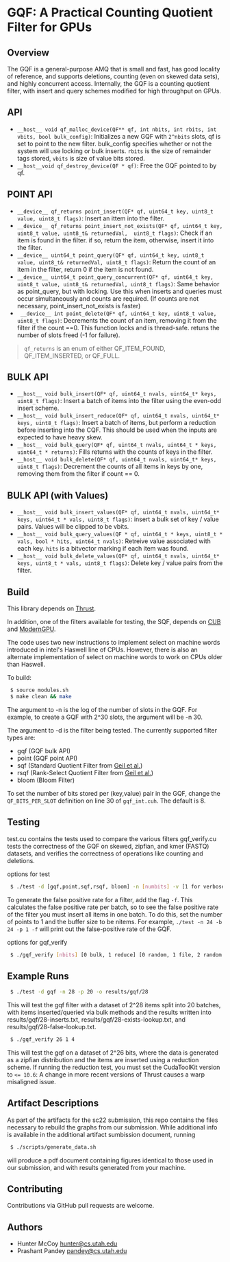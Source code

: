 # GQF: A Practical Counting Quotient Filter for GPUs


Overview
--------
 The GQF is a general-purpose AMQ that is small and fast, has good
 locality of reference, and supports deletions,
 counting (even on skewed data sets), and highly concurrent
 access. Internally, the GQF is a counting quotient filter, with insert and query schemes modified for high throughput on GPUs.

API
--------

* `__host__ void qf_malloc_device(QF** qf, int nbits, int rbits, int vbits, bool bulk_config)`: Initializes a new GQF with `2^nbits` slots, qf is set to point to the new filter. bulk_config specifies whether or not the system will use locking or bulk inserts. `rbits` is the size of remainder tags stored, `vbits` is size of value bits stored.
* `__host__void qf_destroy_device(QF * qf)`: Free the GQF pointed to by qf.

POINT API
--------


* `__device__ qf_returns point_insert(QF* qf, uint64_t key, uint8_t value, uint8_t flags)`: Insert an ittem into the filter.
* `__device__ qf_returns point_insert_not_exists(QF* qf, uint64_t key, uint8_t value, uint8_t& returnedVal,  uint8_t flags)`: Check if an item is found in the filter. if so, return the item, otherwise, insert it into the filter.
* `__device__ uint64_t point_query(QF* qf, uint64_t key, uint8_t value, uint8_t& returnedVal, uint8_t flags)`: Return the count of an item in the filter, return 0 if the item is not found.
* `__device__ uint64_t point_query_concurrent(QF* qf, uint64_t key, uint8_t value, uint8_t& returnedVal, uint8_t flags)`: Same behavior as point_query, but with locking. Use this when inserts and queries must occur simultaneously and counts are required. (If counts are not necessary, point_insert_not_exists is faster)
* ` __device__ int point_delete(QF* qf, uint64_t key, uint8_t value, uint8_t flags)`: Decrements the count of an item, removing it from the filter if the count ==0. This function locks and is thread-safe. retuns the number of slots freed (-1 for failure).

> `qf_returns` is an enum of either QF_ITEM_FOUND, QF_ITEM_INSERTED, or QF_FULL.


BULK API
--------
* `__host__ void bulk_insert(QF* qf, uint64_t nvals, uint64_t* keys, uint8_t flags)`: Insert a batch of items into the filter using the even-odd insert scheme.
* `__host__ void bulk_insert_reduce(QF* qf, uint64_t nvals, uint64_t* keys, uint8_t flags)`: Insert a batch of items, but perform a reduction before inserting into the CQF. This should be used when the inputs are expected to have heavy skew.
* `__host__ void bulk_query(QF* qf, uint64_t nvals, uint64_t * keys, uint64_t * returns)`: Fills returns with the counts of keys in the filter.
* `__host__ void bulk_delete(QF* qf, uint64_t nvals, uint64_t* keys, uint8_t flags)`: Decrement the counts of all items in keys by one, removing them from the filter if count == 0.


BULK API (with Values)
-------

* `__host__ void bulk_insert_values(QF* qf, uint64_t nvals, uint64_t* keys, uint64_t * vals, uint8_t flags)`: insert a bulk set of key / value pairs. Values will be clipped to be vbits.
* `__host__ void bulk_query_values(QF * qf, uint64_t * keys, uint8_t * vals, bool * hits, uint64_t nvals)`: Retreive value associated with each key. `hits` is a bitvector marking if each item was found.
* `__host__ void bulk_delete_values(QF* qf, uint64_t nvals, uint64_t* keys, uint8_t * vals, uint8_t flags)`: Delete key / value pairs from the filter.

    




Build
-------
This library depends on [Thrust](https://thrust.github.io/). 

In addition, one of the filters available for testing, the SQF, depends on [CUB](https://nvlabs.github.io/cub/) and [ModernGPU](https://moderngpu.github.io/intro.html). 

The code uses two new instructions to implement select on machine words introduced 
in intel's Haswell line of CPUs. However, there is also an alternate implementation
of select on machine words to work on CPUs older than Haswell.

To build:
```bash
 $ source modules.sh
 $ make clean && make
```


The argument to -n is the log of the number of slots in the GQF. For example,
 to create a GQF with 2^30 slots, the argument will be -n 30.

The argument to -d is the filter being tested. The currently supported filter types are:

 - gqf (GQF bulk API)
 - point (GQF point API)
 - sqf (Standard Quotient Filter from [Geil et al.](https://escholarship.org/uc/item/3v12f7dn))
 - rsqf (Rank-Select Quotient Filter from [Geil et al.](https://escholarship.org/uc/item/3v12f7dn))
 - bloom (Bloom Filter)


To set the number of bits stored per (key,value) pair in the GQF, change the `QF_BITS_PER_SLOT` definition on line 30 of `gqf_int.cuh`. The default is 8.


Testing
-------
test.cu contains the tests used to compare the various filters
gqf_verify.cu tests the correctness of the GQF on skewed, zipfian, and kmer (FASTQ) datasets, and verifies the correctness of operations like counting and deletions.

options for test
```bash
 $ ./test -d [gqf,point,sqf,rsqf, bloom] -n [numbits] -v [1 for verbose] -o [outputfile - three files with extensions -inserts.txt, -exists-lookup.txt, -false-lookup.txt] -p [npoints] -f [1 for false-positive reporting]
```

To generate the false positive rate for a filter, add the flag `-f`. This calculates the false positive rate per batch, so to see the false positive rate of the filter you must insert all items in one batch. To do this, set the number of points to 1 and the buffer size to be nitems. For example, `./test -n 24 -b 24 -p 1 -f` will print out the false-positive rate of the GQF.


options for gqf_verify
```bash
 $ ./gqf_verify [nbits] [0 bulk, 1 reduce] [0 random, 1 file, 2 random copies, 3 fastq, 4 zipfian] [filename if previous arg is 1 or 3]
```

Example Runs
-------------

```bash
 $ ./test -d gqf -n 28 -p 20 -o results/gqf/28
```
This will test the gqf filter with a dataset of 2^28 items split into 20 batches, with items inserted/queried via bulk methods and the results written into results/gqf/28-inserts.txt, results/gqf/28-exists-lookup.txt, and results/gqf/28-false-lookup.txt.


```bash
 $ ./gqf_verify 26 1 4
```
This will test the gqf on a dataset of 2^26 bits, where the data is generated as a zipfian distribution and the items are inserted using a reduction scheme. If running the reduction test, you must set the CudaToolKit version to `<= 10.6`: A change in more recent versions of Thrust causes a warp misaligned issue.

Artifact Descriptions
----------------------

As part of the artifacts for the sc22 submission, this repo contains the files necessary to rebuild the graphs from our submission. While additional info is available in the additional artifact sumbission document, running

```bash
 $ ./scripts/generate_data.sh
```
will produce a pdf document containing figures identical to those used in our submission, and with results generated from your machine.


Contributing
------------
Contributions via GitHub pull requests are welcome.


Authors
-------
- Hunter McCoy <hunter@cs.utah.edu>
- Prashant Pandey <pandey@cs.utah.edu>
